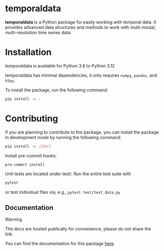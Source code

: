 # temporaldata

**temporaldata** is a Python package for easily working with temporal data. It provides
advanced data structures and methods to work with multi-modal, multi-resolution 
time series data.

# Installation
temporaldata is available for Python 3.8 to Python 3.12 

temporaldata has minimal dependencies, it only requires `numpy`, `pandas`, and `h5py`.

To install the package, run the following command:
```bash
pip install -e .
```

# Contributing
If you are planning to contribute to the package, you can install the package in
development mode by running the following command:
```bash
pip install -e .[dev]
```

Install pre-commit hooks:
```bash
pre-commit install
```

Unit tests are located under test/. Run the entire test suite with
```bash
pytest
```
or test individual files via, e.g., `pytest test/test_data.py`

## Documentation
> [!WARNING]  
> The docs are hosted publically for convenience, please do not share the link.

You can find the documentation for this package [here](https://chic-dragon-bc9a04.netlify.app/).
